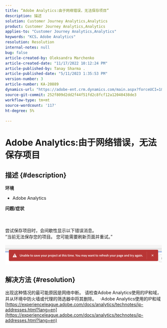 ```yaml
---
title: “Adobe Analytics:由于网络错误，无法保存项目”
description: 描述
solution: Customer Journey Analytics,Analytics
product: Customer Journey Analytics,Analytics
applies-to: "Customer Journey Analytics,Analytics"
keywords: "KCS，Adobe Analytics"
resolution: Resolution
internal-notes: null
bug: false
article-created-by: Oleksandra Marchenko
article-created-date: "11/17/2022 10:12:24 PM"
article-published-by: Tanay Sharma .
article-published-date: "5/11/2023 1:35:53 PM"
version-number: 3
article-number: KA-20889
dynamics-url: "https://adobe-ent.crm.dynamics.com/main.aspx?forceUCI=1&pagetype=entityrecord&etn=knowledgearticle&id=5be106e6-c466-ed11-9561-6045bd006b25"
source-git-commit: 252f809d2dd2f44f51fd2c8fcf12a12040438de3
workflow-type: tm+mt
source-wordcount: '117'
ht-degree: 5%

---
```


# Adobe Analytics:由于网络错误，无法保存项目

## 描述 {#description}

<b>环境</b>
- Adobe Analytics

<b>问题/症状</b><br><br> <br><br>尝试保存项目时，会间歇性显示以下错误消息。
<br>“当前无法保存您的项目。 您可能需要刷新页面并重试。”<br><br>![](assets/___5de106e6-c466-ed11-9561-6045bd006b25___.png)

## 解决方法 {#resolution}


出现这种情况的最可能原因是网络中断。 请检查Adobe Analytics使用的IP和域，并从环境中防火墙或代理的筛选器中将其删除。
 
·Adobe Analytics使用的IP和域
[https://experienceleague.adobe.com/docs/analytics/technotes/ip-addresses.html?lang=en](https://experienceleague.adobe.com/docs/analytics/technotes/ip-addresses.html?lang=en)
